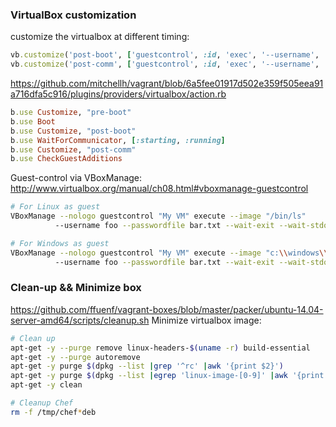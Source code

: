 ### VirtualBox customization

customize the virtualbox at different timing:

```ruby
vb.customize('post-boot', ['guestcontrol', :id, 'exec', '--username', 'vagrant', 'pwd'])
vb.customize('post-comm', ['guestcontrol', :id, 'exec', '--username', 'vagrant', 'pwd'])
```

https://github.com/mitchellh/vagrant/blob/6a5fee01917d502e359f505eea91a716dfa5c916/plugins/providers/virtualbox/action.rb

```ruby
b.use Customize, "pre-boot"
b.use Boot
b.use Customize, "post-boot"
b.use WaitForCommunicator, [:starting, :running]
b.use Customize, "post-comm"
b.use CheckGuestAdditions
```

Guest-control via VBoxManage:
http://www.virtualbox.org/manual/ch08.html#vboxmanage-guestcontrol

```bash
# For Linux as guest
VBoxManage --nologo guestcontrol "My VM" execute --image "/bin/ls"
          --username foo --passwordfile bar.txt --wait-exit --wait-stdout -- -l /usr

# For Windows as guest
VBoxManage --nologo guestcontrol "My VM" execute --image "c:\\windows\\system32\\ipconfig.exe"
          --username foo --passwordfile bar.txt --wait-exit --wait-stdout
```


### Clean-up && Minimize box

https://github.com/ffuenf/vagrant-boxes/blob/master/packer/ubuntu-14.04-server-amd64/scripts/cleanup.sh
Minimize virtualbox image:

```bash
# Clean up
apt-get -y --purge remove linux-headers-$(uname -r) build-essential
apt-get -y --purge autoremove
apt-get -y purge $(dpkg --list |grep '^rc' |awk '{print $2}')
apt-get -y purge $(dpkg --list |egrep 'linux-image-[0-9]' |awk '{print $3,$2}' |sort -nr |tail -n +2 |grep -v $(uname -r) |awk '{ print $2}')
apt-get -y clean

# Cleanup Chef
rm -f /tmp/chef*deb
```

